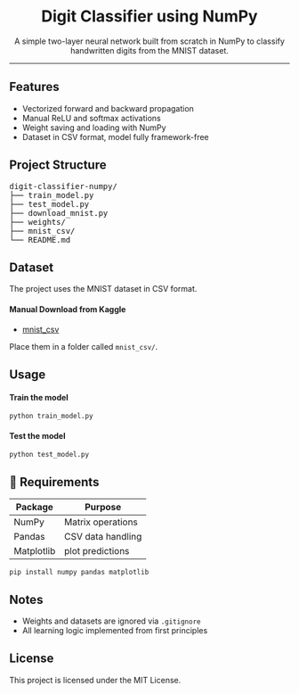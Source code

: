<h1 align="center">Digit Classifier using NumPy</h1>

<p align="center">
  A simple two-layer neural network built from scratch in NumPy to classify handwritten digits from the MNIST dataset.
</p>

<hr>

<h2> Features</h2>

<ul>
  <li>Vectorized forward and backward propagation</li>
  <li>Manual ReLU and softmax activations</li>
  <li>Weight saving and loading with NumPy</li>
  <li>Dataset in CSV format, model fully framework-free</li>
</ul>

<h2> Project Structure</h2>

<pre>
digit-classifier-numpy/
├── train_model.py          
├── test_model.py           
├── download_mnist.py
├── weights/                
├── mnist_csv/              
└── README.md
</pre>

<h2> Dataset</h2>

<p>The project uses the MNIST dataset in CSV format.</p>

<h4>Manual Download from Kaggle</h4>

<ul>
  <li><a href="https://www.kaggle.com/datasets/oddrationale/mnist-in-csv">mnist_csv</a></li>
</ul>

<p>Place them in a folder called <code>mnist_csv/</code>.</p>

<h2> Usage</h2>

<h4>Train the model</h4>

<pre><code>python train_model.py</code></pre>

<h4>Test the model</h4>

<pre><code>python test_model.py</code></pre>

<h2>🔧 Requirements</h2>

<table>
  <thead>
    <tr><th>Package</th><th>Purpose</th></tr>
  </thead>
  <tbody>
    <tr><td>NumPy</td><td>Matrix operations</td></tr>
    <tr><td>Pandas</td><td>CSV data handling</td></tr>
    <tr><td>Matplotlib</td><td>plot predictions</td></tr>
  </tbody>
</table>

<pre><code>pip install numpy pandas matplotlib</code></pre>

<h2> Notes</h2>

<ul>
  <li>Weights and datasets are ignored via <code>.gitignore</code></li>
  <li>All learning logic implemented from first principles</li>
</ul>

<h2> License</h2>

<p>This project is licensed under the MIT License.</p>